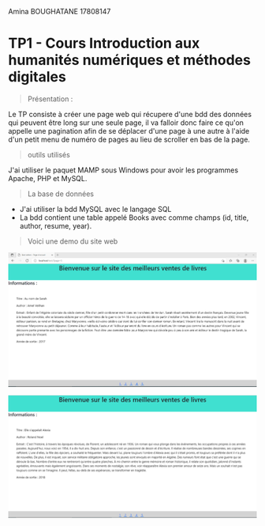 Amina BOUGHATANE 17808147

# TP1 - Cours Introduction aux  humanités numériques et méthodes digitales

> Présentation :

 Le TP consiste à créer une page web qui récupere d'une bdd des données qui 
peuvent être long sur une seule page, il va falloir donc faire ce qu'on appelle une pagination afin de se déplacer d'une page à une autre à l'aide d'un petit menu de numéro de pages au lieu de scroller en bas de la page.  

> outils utilisés 

J'ai utiliser le paquet MAMP sous Windows pour avoir les programmes Apache, PHP et MySQL.


> La base de données 

* J'ai utiliser la bdd MySQL avec le langage SQL
* La bdd contient une table appelé Books avec comme champs (id, title, author, resume, year).


> Voici une demo du site web

 ![DEMO](https://github.com/aboughatane/TP1_THYP/blob/main/tp1-screenshot1.PNG)
 
 ![DEMO](https://github.com/aboughatane/TP1_THYP/blob/main/tp1-screenshot2.PNG)


